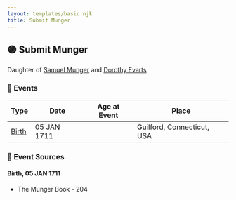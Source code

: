 ```yaml
---
layout: templates/basic.njk
title: Submit Munger
---
```

## 🟣 Submit Munger

Daughter of [Samuel Munger](/people/6/64239804) and [Dorothy Evarts](/people/5/59501816)

### 📆 Events

Type | Date | Age at Event | Place
------ | ------ | ------ | ------
[Birth](#event-event-2) | 05 JAN 1711 |  | Guilford, Connecticut, USA

### 📰 Event Sources

#### <a id="event-event-2"></a> Birth, 05 JAN 1711
* The Munger Book  - 204